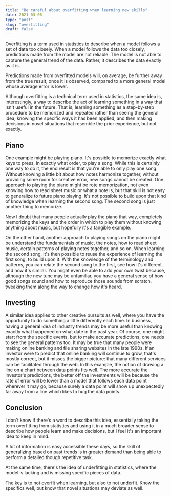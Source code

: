 ```yaml
---
title: "Be careful about overfitting when learning new skills"
date: 2021-03-06
type: "post"
slug: "overfitting"
draft: false
---
```


Overfitting is a term used in statistics to describe when a model follows a set of data too closely. When a model follows the data too closely, predictions made from the model are not reliable. The model is not able to capture the general trend of the data. Rather, it describes the data exactly as it is.

Predictions made from overfitted models will, on average, be further away from the true result, once it is observed, compared to a more general model whose average error is lower.

Although overfitting is a technical term used in statistics, the same idea is, interestingly, a way to describe the act of learning something in a way that isn't useful in the future. That is, learning something as a step-by-step procedure to be memorized and repeated rather than seeing the general idea, knowing the specific ways it has been applied, and then making decisions in novel situations that resemble the prior experience, but not exactly.

## Piano

One example might be playing piano. It's possible to memorize exactly what keys to press, in exactly what order, to play a song. While this is certainly one way to do it, the end result is that you're able to only play one song. Without knowing a little bit about how notes harmonize together, without providing some room for creative error, new songs cannot be created. One approach to playing the piano might be rote memorization, not even knowing how to read sheet music or what a note is, but that skill is not easy to generalize to future piano playing. It's not possible to build upon that kind of knowledge when learning the second song. The second song is just another thing to memorize.

Now I doubt that many people actually play the piano that way, completely memorizing the keys and the order in which to play them without knowing anything about music, but hopefully it's a tangible example.

On the other hand, another approach to playing songs on the piano might be understand the fundamentals of music, the notes, how to read sheet music, certain patterns of playing notes together, and so on. When learning the second song, it's then possible to reuse the experience of learning the first song, to build upon it. With the knowledge of the terminology and patterns, you can relate the second song to the first, see how it's different and how it's similar. You might even be able to add your own twist because, although the new tune may be unfamiliar, you have a general sense of how good songs sound and how to reproduce those sounds from scratch, tweaking them along the way to change how it's heard.

## Investing

A similar idea applies to other creative pursuits as well, where you have the opportunity to do something a little differently each time. In business, having a general idea of industry trends may be more useful than knowing exactly what happened on what date in the past year. Of course, one might start from the specific events, but to make accurate predictions, one needs to see the general patterns too. It may be true that many people were making online banking and file sharing websites in the late 1990s. If an investor were to predict that online banking will continue to grow, that's mostly correct, but it misses the bigger picture: that many different services can be facilitated through the web. In this example, the notion of drawing a line on a chart between data points fits well. The more accurate the investor's predictions, the better off the investments will be because the rate of error will be lower than a model that follows each data point wherever it may go, because surely a data point will show up unexpectedly far away from a line which likes to hug the data points.

## Conclusion

I don't know if there's a word to describe this idea, essentially taking the term overfitting from statistics and using it in a much broader sense to describe how people learn and make decisions, but I feel it's an important idea to keep in mind.

A lot of information is easy accessible these days, so the skill of generalizing based on past trends is in greater demand than being able to perform a detailed though repetitive task.

At the same time, there's the idea of underfitting in statistics, where the model is lacking and is missing specific pieces of data.

The key is to not overfit when learning, but also to not underfit. Know the specifics well, but know that novel situations may deviate as well.
